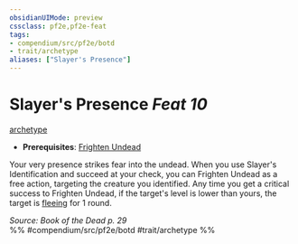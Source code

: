 ```yaml
---
obsidianUIMode: preview
cssclass: pf2e,pf2e-feat
tags:
- compendium/src/pf2e/botd
- trait/archetype
aliases: ["Slayer's Presence"]
---
```

# Slayer's Presence  *Feat 10*  
[archetype](../../rules/traits/archetype.md)  

- **Prerequisites**: [Frighten Undead](frighten-undead-botd.md)

Your very presence strikes fear into the undead. When you use Slayer's Identification and succeed at your check, you can Frighten Undead as a free action, targeting the creature you identified. Any time you get a critical success to Frighten Undead, if the target's level is lower than yours, the target is [fleeing](../../rules/conditions.md#Fleeing) for 1 round.

*Source: Book of the Dead p. 29*  
%% #compendium/src/pf2e/botd #trait/archetype %%